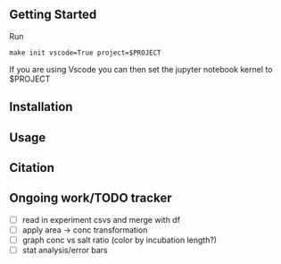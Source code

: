 ## Getting Started
Run 
```
make init vscode=True project=$PROJECT
```
If you are using Vscode you can then set the jupyter notebook kernel to $PROJECT 
## Installation

## Usage
## Citation


## Ongoing work/TODO tracker
- [ ] read in experiment csvs and merge with df
- [ ] apply area -> conc transformation
- [ ] graph conc vs salt ratio (color by incubation length?)
- [ ] stat analysis/error bars

